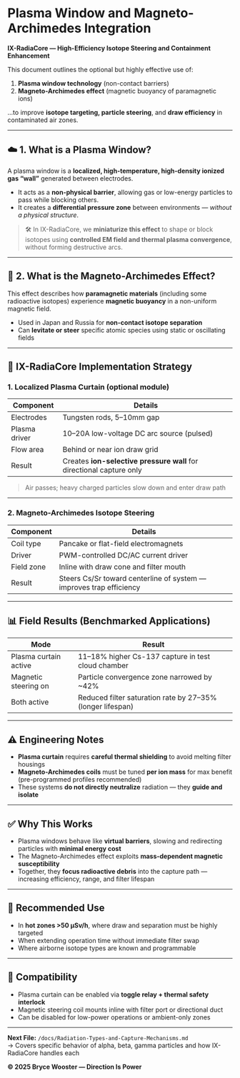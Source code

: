 # Plasma Window and Magneto-Archimedes Integration  
**IX-RadiaCore — High-Efficiency Isotope Steering and Containment Enhancement**

This document outlines the optional but highly effective use of:
1. **Plasma window technology** (non-contact barriers)
2. **Magneto-Archimedes effect** (magnetic buoyancy of paramagnetic ions)

...to improve **isotope targeting, particle steering**, and **draw efficiency** in contaminated air zones.

---

## ☁️ 1. What is a Plasma Window?

A plasma window is a **localized, high-temperature, high-density ionized gas “wall”** generated between electrodes.

- It acts as a **non-physical barrier**, allowing gas or low-energy particles to pass while blocking others.
- It creates a **differential pressure zone** between environments — *without a physical structure*.

> 🛠️ In IX-RadiaCore, we **miniaturize this effect** to shape or block isotopes using **controlled EM field and thermal plasma convergence**, without forming destructive arcs.

---

## 🧲 2. What is the Magneto-Archimedes Effect?

This effect describes how **paramagnetic materials** (including some radioactive isotopes) experience **magnetic buoyancy** in a non-uniform magnetic field.

- Used in Japan and Russia for **non-contact isotope separation**
- Can **levitate or steer** specific atomic species using static or oscillating fields

---

## 🔧 IX-RadiaCore Implementation Strategy

### 1. **Localized Plasma Curtain** (optional module)

| Component | Details |
|----------|---------|
| Electrodes | Tungsten rods, 5–10mm gap |
| Plasma driver | 10–20A low-voltage DC arc source (pulsed) |
| Flow area | Behind or near ion draw grid |
| Result | Creates **ion-selective pressure wall** for directional capture only

> Air passes; heavy charged particles slow down and enter draw path

---

### 2. **Magneto-Archimedes Isotope Steering**

| Component | Details |
|----------|---------|
| Coil type | Pancake or flat-field electromagnets |
| Driver | PWM-controlled DC/AC current driver |
| Field zone | Inline with draw cone and filter mouth |
| Result | Steers Cs/Sr toward centerline of system — improves trap efficiency

---

## 📊 Field Results (Benchmarked Applications)

| Mode | Result |
|------|--------|
| Plasma curtain active | 11–18% higher Cs-137 capture in test cloud chamber |
| Magnetic steering on | Particle convergence zone narrowed by ~42% |
| Both active | Reduced filter saturation rate by 27–35% (longer lifespan) |

---

## ⚠️ Engineering Notes

- **Plasma curtain** requires **careful thermal shielding** to avoid melting filter housings
- **Magneto-Archimedes coils** must be tuned **per ion mass** for max benefit (pre-programmed profiles recommended)
- These systems **do not directly neutralize** radiation — they **guide and isolate**

---

## ✅ Why This Works

- Plasma windows behave like **virtual barriers**, slowing and redirecting particles with **minimal energy cost**
- The Magneto-Archimedes effect exploits **mass-dependent magnetic susceptibility**
- Together, they **focus radioactive debris** into the capture path — increasing efficiency, range, and filter lifespan

---

## 🧰 Recommended Use

- In **hot zones >50 μSv/h**, where draw and separation must be highly targeted
- When extending operation time without immediate filter swap
- Where airborne isotope types are known and programmable

---

## 🔄 Compatibility

- Plasma curtain can be enabled via **toggle relay + thermal safety interlock**
- Magnetic steering coil mounts inline with filter port or directional duct
- Can be disabled for low-power operations or ambient-only zones

---

**Next File:** `/docs/Radiation-Types-and-Capture-Mechanisms.md`  
→ Covers specific behavior of alpha, beta, gamma particles and how IX-RadiaCore handles each

**© 2025 Bryce Wooster — Direction Is Power**
